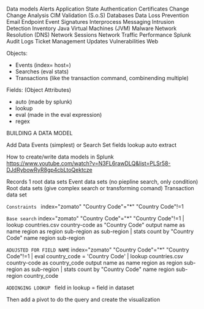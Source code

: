 Data models
    Alerts
    Application State
    Authentication
    Certificates
    Change
    Change Analysis
    CIM Validation (S.o.S)
    Databases
    Data Loss Prevention
    Email
    Endpoint
    Event Signatures
    Interprocess Messaging
    Intrusion Detection
    Inventory
    Java Virtual Machines (JVM)
    Malware
    Network Resolution (DNS)
    Network Sessions
    Network Traffic
    Performance
    Splunk Audit Logs
    Ticket Management
    Updates
    Vulnerabilities
    Web

Objects:
- Events (index= host=)
- Searches (eval stats)
- Transactions   (like the transaction command, combinending multiple)

Fields: (Object Attributes)
- auto (made by splunk)
- lookup 
- eval (made in the eval expression)
- regex


BUILDING A DATA MODEL

Add Data
    Events (simplest)
    or 
    Search
Set fields
    lookup
    auto
    extract
    






How to create/write data models in Splunk
https://www.youtube.com/watch?v=N3FL6rawDLQ&list=PLSr58-DJdRybowRyR8gp4cbLtoQektcze

Records 1 root data sets
Event data sets (no piepline search, only condition)
Root data sets (give complex search or transforming comand)
Transaction data set 

```Constraints ```
index="zomato" "Country Code"="*" "Country Code"!=1


```Base search```
index="zomato" "Country Code"="*" "Country Code"!=1
| lookup countries.csv country-code as "Country Code" output name as name region as region sub-region as sub-region
| stats count by "Country Code" name region sub-region

```ADUJSTED FOR FIELD NAME```
index="zomato" "Country Code"="*" "Country Code"!=1
| eval country_code = 'Country Code'
| lookup countries.csv country-code as country_code output name as name region as region sub-region as sub-region
| stats count by "Country Code" name region sub-region country_code

```ADDINGING LOOKUP ```
field in lookup = field in dataset 

Then add a pivot to do the query and create the visualization